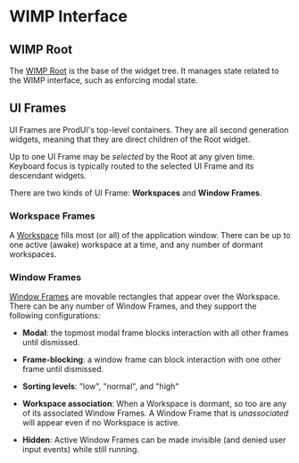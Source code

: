 # WIMP Interface

## WIMP Root

The [WIMP Root](../widgets/wimp/root_wimp.md) is the base of the widget tree. It manages state related to the WIMP interface, such as enforcing modal state.


## UI Frames

UI Frames are ProdUI's top-level containers. They are all second generation widgets, meaning that they are direct children of the Root widget.

Up to one UI Frame may be *selected* by the Root at any given time. Keyboard focus is typically routed to the selected UI Frame and its descendant widgets.

There are two kinds of UI Frame: **Workspaces** and **Window Frames**.


### Workspace Frames

A [Workspace](../widgets/wimp/workspace.md) fills most (or all) of the application window. There can be up to one active (awake) workspace at a time, and any number of dormant workspaces.


### Window Frames

[Window Frames](../widgets/wimp/window_frame.md) are movable rectangles that appear over the Workspace. There can be any number of Window Frames, and they support the following configurations:

* **Modal**: the topmost modal frame blocks interaction with all other frames until dismissed.

* **Frame-blocking**: a window frame can block interaction with one other frame until dismissed.

* **Sorting levels**: "low", "normal", and "high"

* **Workspace association**: When a Workspace is dormant, so too are any of its associated Window Frames. A Window Frame that is *unassociated* will appear even if no Workspace is active.

* **Hidden**: Active Window Frames can be made invisible (and denied user input events) while still running.
